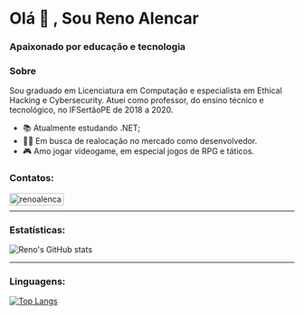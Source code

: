 # Olá 👋 , Sou Reno Alencar 
### Apaixonado por educação e tecnologia

### Sobre
Sou graduado em Licenciatura em Computação e especialista em Ethical Hacking e Cybersecurity. Atuei como professor, do ensino técnico e tecnológico, no IFSertãoPE de 2018 a 2020.

- 📚 Atualmente estudando .NET;
- 👨‍💻 Em busca de realocação no mercado como desenvolvedor.
- 🎮 Amo jogar videogame, em especial jogos de RPG e táticos.

### Contatos:
[<img align="left" alt="renoalencar | LinkedIn" width="96px" height="22px" src="https://img.shields.io/badge/linkedin-%230077B5.svg?style=for-the-badge&logo=linkedin&logoColor=white" />](https://www.linkedin.com/in/renoalencar/)
<br />

---

### Estatísticas:

![Reno's GitHub stats](https://github-readme-stats.vercel.app/api?username=renoalencar&show_icons=true&theme=radical)

---

### Linguagens:

[![Top Langs](https://github-readme-stats.vercel.app/api/top-langs/?username=renoalencar&layout=compact&theme=radical)](https://github.com/anuraghazra/github-readme-stats)
